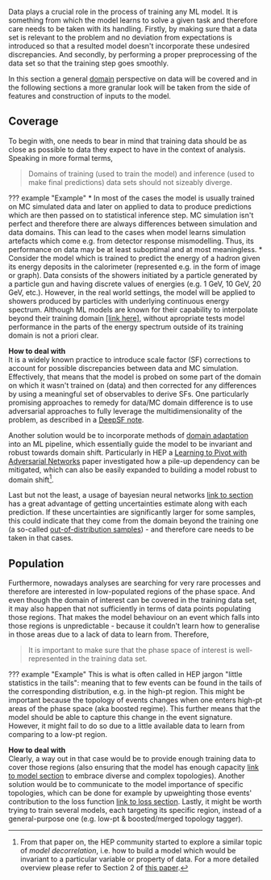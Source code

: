 Data plays a crucial role in the process of training any ML model. It is something from which the model learns to solve a given task and therefore care needs to be taken with its handling. Firstly, by making sure that a data set is relevant to the problem and no deviation from expectations is introduced so that a resulted model doesn't incorporate these undesired discrepancies. And secondly, by performing a proper preprocessing of the data set so that the training step goes smoothly.

In this section a general [domain](https://en.wikipedia.org/wiki/Domain_adaptation) perspective on data will be covered and in the following sections a more granular look will be taken from the side of features and construction of inputs to the model.

## Coverage  
To begin with, one needs to bear in mind that training data should be as close as possible to data they expect to have in the context of analysis. Speaking in more formal terms,
> Domains of training (used to train the model) and inference (used to make final predictions) data sets should not sizeably diverge.

<!-- Being a very general statement, this can be commented further with illustrative examples: -->

??? example "Example"
    * In most of the cases the model is usually trained on MC simulated data and later on applied to data to produce predictions which are then passed on to statistical inference step. MC simulation isn't perfect and therefore there are always differences between simulation and data domains. This can lead to the cases when model learns simulation artefacts which come e.g. from detector response mismodelling. Thus, its performance on data may be at least suboptimal and at most meaningless.
    * Consider the model which is trained to predict the energy of a hadron given its energy deposits in the calorimeter (represented e.g. in the form of image or graph). Data consists of the showers initiated by a particle generated by a particle gun and having discrete values of energies (e.g. 1 GeV, 10 GeV, 20 GeV, etc.). However, in the real world settings, the model will be applied to showers produced by particles with underlying continuous energy spectrum. Although ML models are known for their capability to interpolate beyond their training domain [[link here]](), without apropriate tests model performance in the parts of the energy spectrum outside of its training domain is not a priori clear.  

**How to deal with**  
It is a widely known practice to introduce scale factor (SF) corrections to account for possible discrepancies between data and MC simulation. Effectively, that means that the model is probed on some part of the domain on which it wasn't trained on (data) and then corrected for any differences by using a meaningful set of observables to derive SFs. One particularly promising approaches to remedy for data/MC domain difference is to use adversarial approaches to fully leverage the multidimensionality of the problem, as described in a [DeepSF note](https://cds.cern.ch/record/2666647).

Another solution would be to incorporate methods of [domain adaptation](https://github.com/zhaoxin94/awesome-domain-adaptation) into an ML pipeline, which essentially guide the model to be invariant and robust towards domain shift. Particularly in HEP a [Learning to Pivot with Adversarial Networks](https://arxiv.org/pdf/1611.01046.pdf) paper investigated how a pile-up dependency can be mitigated, which can also be easily expanded to building a model robust to domain shift[^1].  

Last but not the least, a usage of bayesian neural networks [link to section]() has a great advantage of getting uncertainties estimate along with each prediction. If these uncertainties are significantly larger for some samples, this could indicate that they come from the domain beyond the training one (a so-called [out-of-distribution samples](https://ai.googleblog.com/2019/12/improving-out-of-distribution-detection.html)) - and therefore care needs to be taken in that cases.

## Population
Furthermore, nowadays analyses are searching for very rare processes and therefore are interested in low-populated regions of the phase space. And even though the domain of interest can be covered in the training data set, it may also happen that not sufficiently in terms of data points populating those regions. That makes the model behaviour on an event which falls into those regions is unpredictable - because it couldn't learn how to generalise in those areas due to a lack of data to learn from. Therefore,
> It is important to make sure that the phase space of interest is well-represented in the training data set.

??? example "Example"
    This is what is often called in HEP jargon "little statistics in the tails": meaning that to few events can be found in the tails of the corresponding distribution, e.g. in the high-pt region. This might be important because the topology of events changes when one enters high-pt areas of the phase space (aka boosted regime). This further means that the model should be able to capture this change in the event signature. However, it might fail to do so due to a little available data to learn from comparing to a low-pt region.   

**How to deal with**   
Clearly, a way out in that case would be to provide enough training data to cover those regions (also ensuring that the model has enough capacity [link to model section]() to embrace diverse and complex topologies). Another solution would be to communicate to the model importance of specific topologies, which can be done for example by upweighting those events' contribution to the loss function [link to loss section](). Lastly, it might be worth trying to train several models, each targeting its specific region, instead of a general-purpose one (e.g. low-pt & boosted/merged topology tagger).

[^1]: From that paper on, the HEP community started to explore a similar topic of _model decorrelation_, i.e. how to build a model which would be invariant to a particular variable or property of data. For a more detailed overview please refer to Section 2 of [this paper](https://arxiv.org/abs/2010.09745).  
